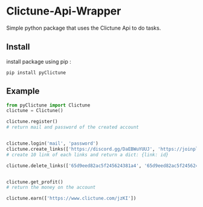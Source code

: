 # Clictune-Api-Wrapper

Simple python package that uses the Clictune Api to do tasks.

## Install

install package using pip :
```
pip install pyClictune
```
## Example

```py
from pyClictune import Clictune
clictune = Clictune()

clictune.register()
# return mail and password of the created account


clictune.login('mail', 'password')
clictune.create_links(['https://discord.gg/DaEBWuYUUJ', 'https://joinplease.discord'], 10)
# create 10 link of each links and return a dict: {link: id}

clictune.delete_links(['65d9eed82ac5f245624381a4', '65d9eed82ac5f245624381a2'])


clictune.get_profit()
# return the money on the account

clictune.earn(['https://www.clictune.com/jzKI'])
```
